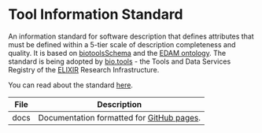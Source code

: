 # Tool Information Standard

An information standard for software description that defines attributes that must be defined within a 5-tier scale of description completeness and quality. It is based on [biotoolsSchema](https://github.com/bio-tools/biotoolsSchema) and the [EDAM ontology](https://github.com/edamontology/edamontology). The standard is being adopted by [bio.tools](https://bio.tools) - the Tools and Data Services Registry of the [ELIXIR](https://www.elixir-europe.org) Research Infrastructure.

You can read about the standard [here](https://bio-tools.github.io/Tool-Information-Standard/).


File | Description
---- | -----------
docs | Documentation formatted for [GitHub pages](https://bio-tools.github.io/Tool-Information-Standard/).


